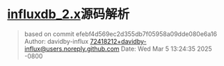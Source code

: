 # [influxdb_2.x](https://github.com/influxdata/influxdb/tree/main-2.x)源码解析

> based on
> commit efebf4d569ec2d355db7f05958a09dde080e6a16
> Author: davidby-influx <72418212+davidby-influx@users.noreply.github.com>
> Date:   Wed Mar 5 13:24:35 2025 -0800